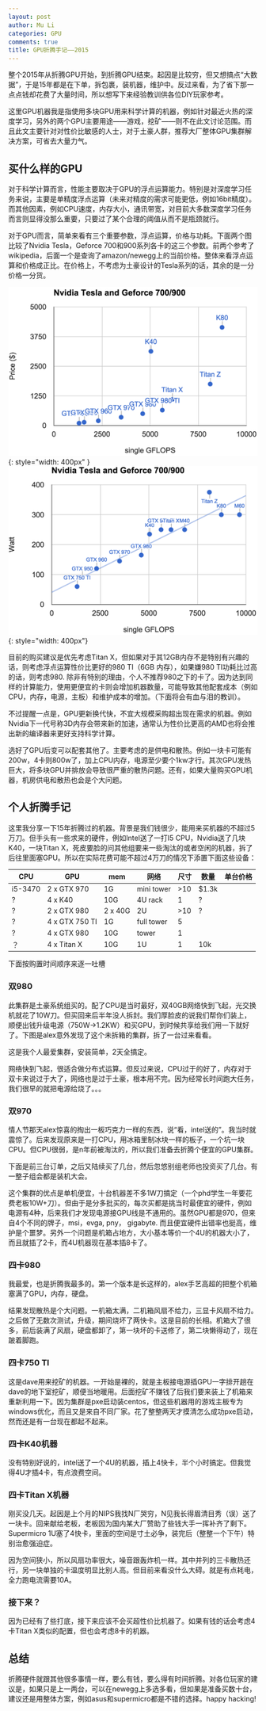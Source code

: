 ```yaml
---
layout: post
author: Mu Li
categories: GPU
comments: true
title: GPU折腾手记——2015
---
```


整个2015年从折腾GPU开始，到折腾GPU结束。起因是比较穷，但又想搞点“大数据”，于是15年都是在下单，拆包裹，装机器，维护中。反过来看，为了省下那一点点钱却花费了大量时间，所以想写下来经验教训供各位DIY玩家参考。

这里GPU机器我是指使用多块GPU用来科学计算的机器，例如针对最近火热的深度学习，另外的两个GPU主要用途——游戏，挖矿——则不在此文讨论范围。而且此文主要针对对性价比敏感的人士，对于土豪人群，推荐大厂整体GPU集群解决方案，可省去大量力气。

## 买什么样的GPU

对于科学计算而言，性能主要取决于GPU的浮点运算能力。特别是对深度学习任务来说，主要是单精度浮点运算（未来对精度的需求可能更低，例如16bit精度）。而其他因素，例如CPU速度，内存大小，通讯带宽，对目前大多数深度学习任务而言则显得没那么重要，只要过了某个合理的阈值从而不是瓶颈就行。

对于GPU而言，简单来看有三个重要参数，浮点运算，价格与功耗。下面两个图比较了Nvidia Tesla，Geforce 700和900系列各卡的这三个参数。前两个参考了wikipedia，后面一个是查询了amazon/newegg上的当前价格。整体来看浮点运算和价格成正比。在价格上，不考虑为土豪设计的Tesla系列的话，其余的是一分价格一分货。

![](imgs/gpu-price.png){: style="width: 400px" } ![](imgs/gpu-watt.png){: style="width: 400px"}


目前的购买建议是优先考虑Titan X，但如果对于其12GB内存不是特别有兴趣的话，则考虑浮点运算性价比更好的980 TI（6GB 内存），如果嫌980 TI功耗比过高的话，则考虑980. 除非有特别的理由，个人不推荐980之下的卡了。因为达到同样的计算能力，使用更便宜的卡则会增加机器数量，可能导致其他配套成本（例如CPU，内存，电源，主板）和维护成本的增加。（下面将会有血与泪的教训）。

不过提醒一点是，GPU更新换代快，不宜大规模采购超出现在需求的机器。例如Nvidia下一代号称3D内存会带来新的加速，通常认为性价比更高的AMD也将会推出新的编译器来更好支持科学计算。

选好了GPU后变可以配套其他了。主要考虑的是供电和散热。例如一块卡可能有200w，4卡则800w了，加上CPU内存，电源至少要个1kw才行。其次GPU发热巨大，将多块GPU并排放会导致很严重的散热问题。还有，如果大量购买GPU机器，机房供电和散热也会是个大问题。

## 个人折腾手记

这里我分享一下15年折腾过的机器。背景是我们钱很少，能用来买机器的不超过5万刀。但手头有一些求来的硬件，例如Intel送了一打I5 CPU，Nvidia送了几块K40，一块Titan X，死皮要脸的问其他组要来一些淘汰的或者空闲的机器，拆了后往里面塞GPU。所以在实际花费可能不超过4万刀的情况下添置下面这些设备：

| CPU | GPU | mem | 网络 | 尺寸 | 数量 | 单台价格 |
| --- | --- | --- | --- | --- | --- | --- |
| i5-3470 | 2 x GTX 970 | 1G | mini tower | >10 | $1.3k |
| ? | 4 x K40 | 10G | 4U rack | 1 | ? |
| ? | 2 x GTX 980 | 2 x 40G | 2U | >10 | ? |
| ? | 4 x GTX 750 TI | 1G | full tower | 5 | |
| ? | 4 x GTX 980 | 10G | tower | 1 | |
| ？ | 4 x Titan X | 10G | 1U | 1 | 10k |

下面按购置时间顺序来逐一吐槽

### 双980

此集群是土豪系统组买的。配了CPU是当时最好，双40GB网络快到飞起，光交换机就花了10W刀。但买回来后半年没人拆封。我们厚脸皮的说我们帮你们装上，顺便出钱升级电源（750W->1.2KW）和买GPU，到时候共享给我们用一下就好了。下图是alex意外发现了这个未拆箱的集群，拆了一台过来看看。

这是我个人最爱集群，安装简单，2天全搞定。

网络快到飞起，很适合做分布式运算。但反过来说，CPU过于的好了，内存对于双卡来说过于大了，网络也是过于土豪，根本用不完。因为经常长时间跑大任务，我们很早的就把电源给烧了。。。

### 双970

情人节那天alex惊喜的掏出一板巧克力一样的东西，说“看，intel送的”。我当时就震惊了。后来发现原来是一打CPU，用冰箱里制冰块一样的板子，一个坑一块CPU。但CPU很弱，是n年前被淘汰的，所以我们准备去折腾个便宜的GPU集群。

下面是前三台订单，之后又陆续买了几台，然后忽悠别组老师也投资买了几台。有一整子组会都是装机大会。

这个集群的优点是单机便宜，十台机器差不多1W刀搞定（一个phd学生一年要花费老板10W+刀）。但由于是分多批买的，每次买都是挑当时最便宜的硬件，例如电源有4种，后来我们才发现电源接GPU线是不通用的。虽然GPU都是970，但来自4个不同的牌子，msi，evga, pny， gigabyte. 而且便宜硬件出错率也挺高，维护是个噩梦。另外一个问题是机箱占地方，大小基本等价一个4U的机器大小了，而且就插了2卡，而4U机器现在基本插8卡了。

### 四卡980

我最爱，也是折腾我最多的。第一个版本是长这样的，alex手艺高超的把整个机箱塞满了GPU，内存，硬盘。

结果发现散热是个大问题。一机箱太满，二机箱风扇不给力，三显卡风扇不给力。之后做了无数次测试，升级，期间烧坏了两快卡。这是目前的长相。机箱大了很多，前后装满了风扇，硬盘都卸了，第一块坏的卡送修了，第二块懒得动了，现在跛着脚跑。

### 四卡750 TI

这是dave用来挖矿的机器。一开始是裸的，就是主板接电源插GPU一字排开趟在dave的地下室挖矿，顺便当地暖用。后面挖矿不赚钱了后我们要来装上了机箱来重新利用一下。因为集群是pxe启动装centos，但这些机器用的游戏主板专为windows优化，而且又是来自不同厂家。花了整整两天才摸清怎么成功pxe启动，然而还是有一台现在都起不起来。

### 四卡K40机器

没有特别好说的，intel送了一个4U的机器，插上4快卡，半个小时搞定。但我觉得4U才插4卡，有点浪费空间。

### 四卡Titan X机器

刚买没几天。起因是上个月的NIPS我找N厂哭穷，N见我长得眉清目秀（误）送了一块卡。回来献给老板，老板因为国内某大厂赞助了些钱大手一挥补齐了剩下。Supermicro 1U塞了4快卡，里面的空间是寸土必争，装完后（整整一个下午）特别治愈强迫症。

因为空间狭小，所以风扇功率很大，噪音跟轰炸机一样。其中并列的三卡散热还行，另一块单独的卡温度明显比别人高。但目前来看没什么大碍。就是有点耗电，全力跑电流需要10A。

### 接下来？

因为已经有了些打底，接下来应该不会买超性价比机器了。如果有钱的话会考虑4卡Titan X类似的配置，但也会考虑8卡的机器。

## 总结

折腾硬件就跟其他很多事情一样，要么有钱，要么得有时间折腾。对各位玩家的建议是，如果只是上一两台，可以在newegg上多选多看，但如果是准备买数十台，建议还是用整体方案，例如asus和supermicro都是不错的选择。happy hacking!
